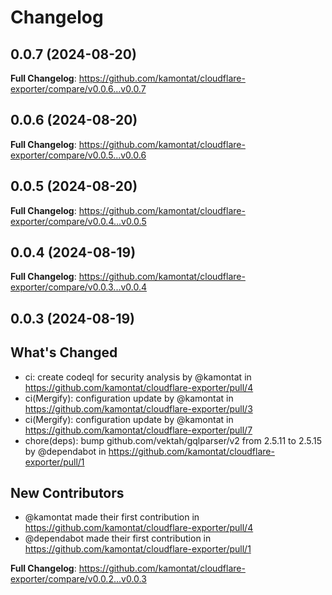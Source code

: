 # Changelog

## 0.0.7 (2024-08-20)

**Full Changelog**: https://github.com/kamontat/cloudflare-exporter/compare/v0.0.6...v0.0.7

## 0.0.6 (2024-08-20)

**Full Changelog**: https://github.com/kamontat/cloudflare-exporter/compare/v0.0.5...v0.0.6

## 0.0.5 (2024-08-20)

**Full Changelog**: https://github.com/kamontat/cloudflare-exporter/compare/v0.0.4...v0.0.5

## 0.0.4 (2024-08-19)

**Full Changelog**: https://github.com/kamontat/cloudflare-exporter/compare/v0.0.3...v0.0.4

## 0.0.3 (2024-08-19)

## What's Changed
* ci: create codeql for security analysis by @kamontat in https://github.com/kamontat/cloudflare-exporter/pull/4
* ci(Mergify): configuration update by @kamontat in https://github.com/kamontat/cloudflare-exporter/pull/3
* ci(Mergify): configuration update by @kamontat in https://github.com/kamontat/cloudflare-exporter/pull/7
* chore(deps): bump github.com/vektah/gqlparser/v2 from 2.5.11 to 2.5.15 by @dependabot in https://github.com/kamontat/cloudflare-exporter/pull/1

## New Contributors
* @kamontat made their first contribution in https://github.com/kamontat/cloudflare-exporter/pull/4
* @dependabot made their first contribution in https://github.com/kamontat/cloudflare-exporter/pull/1

**Full Changelog**: https://github.com/kamontat/cloudflare-exporter/compare/v0.0.2...v0.0.3
